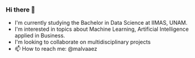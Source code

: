 ### Hi there 👋

- I'm currently studying the Bachelor in Data Science at IIMAS, UNAM.
- I'm interested in topics about Machine Learning, Artificial Intelligence applied in Business.
- I'm looking to collaborate on multidisciplinary projects
- 📫 How to reach me: 
  @malvaaez




<!--
**danielmalvaez/danielmalvaez** is a ✨ _special_ ✨ repository because its `README.md` (this file) appears on your GitHub profile.

Here are some ideas to get you started:

- 🔭 I’m currently working on ...
- 🌱 I’m currently learning ...
- 👯 I’m looking to collaborate on ...
- 🤔 I’m looking for help with ...
- 💬 Ask me about ...
- 📫 How to reach me: ...
- 😄 Pronouns: ...
- ⚡ Fun fact: ...
-->
